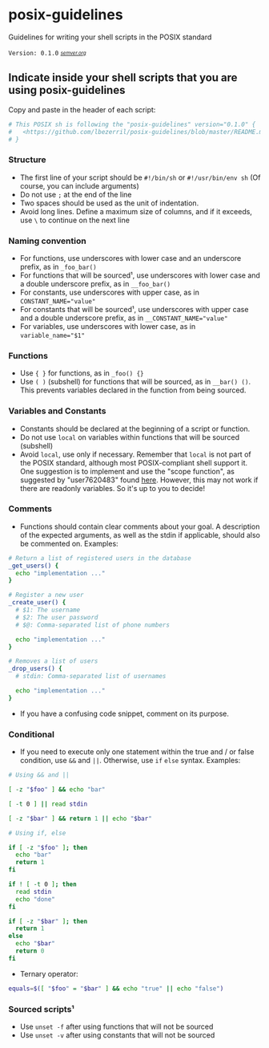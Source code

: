 # posix-guidelines
Guidelines for writing your shell scripts in the POSIX standard

`Version: 0.1.0`
<sub><sup>*[semver.org](http://semver.org/)*</sup></sub>

## Indicate inside your shell scripts that you are using posix-guidelines
Copy and paste in the header of each script:
```sh
# This POSIX sh is following the "posix-guidelines" version="0.1.0" {
#   <https://github.com/lbezerril/posix-guidelines/blob/master/README.md>
# }
```

### Structure
* The first line of your script should be `#!/bin/sh` or `#!/usr/bin/env sh` (Of course, you can include arguments)
* Do not use `;` at the end of the line
* Two spaces should be used as the unit of indentation.
* Avoid long lines. Define a maximum size of columns, and if it exceeds, use `\` to continue on the next line

### Naming convention
* For functions, use underscores with lower case and an underscore prefix, as in `_foo_bar()`
* For functions that will be sourced¹, use underscores with lower case and a double underscore prefix, as in `__foo_bar()`
* For constants, use underscores with upper case, as in `CONSTANT_NAME="value"`
* For constants that will be sourced¹, use underscores with upper case and a double underscore prefix, as in `__CONSTANT_NAME="value"`
* For variables, use underscores with lower case, as in `variable_name="$1"`

### Functions
* Use `{ }` for functions, as in `_foo() {}`
* Use `( )` (subshell) for functions that will be sourced, as in `__bar() ()`. This prevents variables declared in the function from being sourced.

### Variables and Constants
* Constants should be declared at the beginning of a script or function.
* Do not use `local` on variables within functions that will be sourced (subshell)
* Avoid `local`, use only if necessary. Remember that `local` is not part of the POSIX standard, although most POSIX-compliant shell support it. One suggestion is to implement and use the "scope function", as suggested by "user7620483" found [here](https://stackoverflow.com/questions/18597697/posix-compliant-way-to-scope-variables-to-a-function-in-a-shell-script#answer-42452641). However, this may not work if there are readonly variables. So it's up to you to decide!

### Comments
* Functions should contain clear comments about your goal. A description of the expected arguments, as well as the stdin if applicable, should also be commented on. Examples:
```sh
# Return a list of registered users in the database
_get_users() {
  echo "implementation ..."
}

# Register a new user
_create_user() {
  # $1: The username
  # $2: The user password
  # $@: Comma-separated list of phone numbers

  echo "implementation ..."
}

# Removes a list of users
_drop_users() {
  # stdin: Comma-separated list of usernames

  echo "implementation ..."
}
```
* If you have a confusing code snippet, comment on its purpose.

### Conditional
* If you need to execute only one statement within the true and / or false condition, use `&&` and `||`. Otherwise, use `if` `else` syntax. Examples:
```sh
# Using && and ||

[ -z "$foo" ] && echo "bar"

[ -t 0 ] || read stdin

[ -z "$bar" ] && return 1 || echo "$bar"
```
```sh
# Using if, else

if [ -z "$foo" ]; then
  echo "bar"
  return 1
fi

if ! [ -t 0 ]; then
  read stdin
  echo "done"
fi

if [ -z "$bar" ]; then
  return 1
else
  echo "$bar"
  return 0
fi
```
* Ternary operator:
```sh
equals=$([ "$foo" = "$bar" ] && echo "true" || echo "false")
```

### Sourced scripts¹
* Use `unset -f` after using functions that will not be sourced
* Use `unset -v` after using constants that will not be sourced
